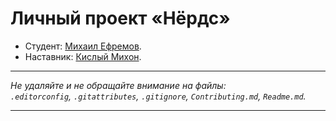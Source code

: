 # Личный проект «Нёрдс»

* Студент: [Михаил Ефремов](https://up.htmlacademy.ru/htmlcss/27/user/1074287).
* Наставник: [Кислый Михон](https://htmlacademy.ru/profile/smart-grizzly).

---

_Не удаляйте и не обращайте внимание на файлы:_<br>
_`.editorconfig`, `.gitattributes`, `.gitignore`, `Contributing.md`, `Readme.md`._

---
